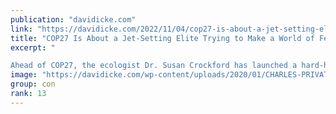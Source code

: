 ```yaml
---
publication: "davidicke.com"
link: "https://davidicke.com/2022/11/04/cop27-is-about-a-jet-setting-elite-trying-to-make-a-world-of-fewer-poorer-people-who-live-meagre-lives-says-ecologist/"
title: "COP27 Is About a Jet-Setting Elite Trying to Make a World of Fewer, Poorer People Who “Live Meagre Lives”, Says Ecologist"
excerpt: "

Ahead of COP27, the ecologist Dr. Susan Crockford has launched a hard-hitting attack on the World Wildlife Fund (WWF), the World Economic Forum (WEF), King Charles and Sir David Attenborough. The "
image: "https://davidicke.com/wp-content/uploads/2020/01/CHARLES-PRIVATE-JET-IMAGE.jpg"
group: con
rank: 13
---
```

